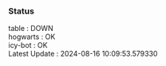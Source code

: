 ### Status


table : DOWN  
hogwarts : OK  
icy-bot : OK  
Latest Update : 2024-08-16 10:09:53.579330
